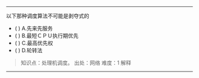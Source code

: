 ---
以下那种调度算法不可能是剥夺式的
- ( ) A.先来先服务 
- ( ) B.最短ＣＰＵ执行期优先 
- ( ) C.最高优先权 
- ( ) D.轮转法

> 知识点：处理机调度。
> 出处：网络
> 难度：1
> 解释

---